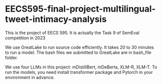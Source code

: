 # EECS595-final-project-multilingual-tweet-intimacy-analysis

This is the project of EECS 595. It is actually the Task 9 of SemEval competition in 2023

We use GreatLake to run source code efficiently. It takes 20 to 30 minutes to run a model. The bash files we submitted to GreatLake are in bash_file folder.

We use four LLMs in this project: mDistillBert, mDeBerta, XLM-R, XLM-T. To run the models, you need install transformer package and Pytorch in your environment in advance. 

